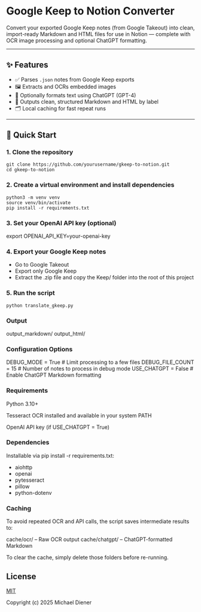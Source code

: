 # Google Keep to Notion Converter

Convert your exported Google Keep notes (from Google Takeout) into clean, import-ready Markdown and HTML files for use in Notion — complete with OCR image processing and optional ChatGPT formatting.

---

## ✨ Features

- ✅ Parses `.json` notes from Google Keep exports
- 🖼️ Extracts and OCRs embedded images
- 🤖 Optionally formats text using ChatGPT (GPT-4)
- 📁 Outputs clean, structured Markdown and HTML by label
- 🗂️ Local caching for fast repeat runs

---

## 🚀 Quick Start

### 1. Clone the repository

```
git clone https://github.com/yourusername/gkeep-to-notion.git
cd gkeep-to-notion
```

### 2. Create a virtual environment and install dependencies 

```
python3 -m venv venv
source venv/bin/activate
pip install -r requirements.txt
```

### 3. Set your OpenAI API key (optional)
export OPENAI_API_KEY=your-openai-key

### 4.  Export your Google Keep notes
- Go to Google Takeout
- Export only Google Keep
- Extract the .zip file and copy the Keep/ folder into the root of this project

### 5. Run the script
`python translate_gkeep.py`


### Output 
output_markdown/
output_html/

### Configuration Options
DEBUG_MODE = True        # Limit processing to a few files
DEBUG_FILE_COUNT = 15    # Number of notes to process in debug mode
USE_CHATGPT = False      # Enable ChatGPT Markdown formatting

### Requirements
Python 3.10+

Tesseract OCR installed and available in your system PATH

OpenAI API key (if USE_CHATGPT = True)

### Dependencies
Installable via pip install -r requirements.txt:
- aiohttp
- openai
- pytesseract
- pillow
- python-dotenv

### Caching
To avoid repeated OCR and API calls, the script saves intermediate results to:

cache/ocr/ – Raw OCR output
cache/chatgpt/ – ChatGPT-formatted Markdown

To clear the cache, simply delete those folders before re-running.

## License

[MIT](LICENSE)

Copyright (c) 2025 Michael Diener
